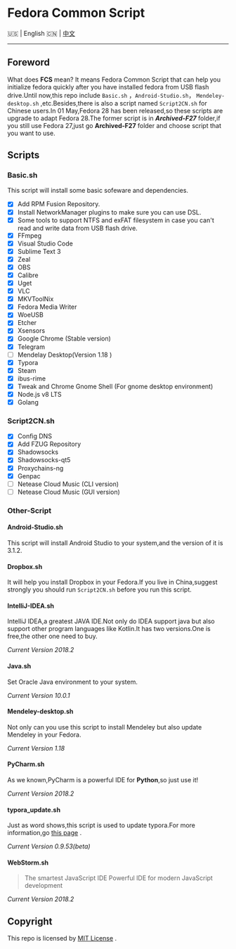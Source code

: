 # Fedora Common Script

:us: | English :cn: | [中文](https://github.com/NUAA-FUG/FCS/blob/master/README_zh.md)
***

## Foreword

What does **FCS** mean? It means Fedora Common Script  that can help you initialize fedora quickly after you have installed fedora from USB flash drive.Until now,this repo include `Basic.sh` ，`Android-Studio.sh`， `Mendeley-desktop.sh` ,etc.Besides,there is also a script named `Script2CN.sh` for Chinese users.In 01 May,Fedora 28 has been released,so these scripts are upgrade to adapt Fedora 28.The former script  is in ***Archived-F27*** folder,if you still use Fedora 27,just go **Archived-F27** folder and choose script that you want to use.

## Scripts

### Basic.sh

This script will install some basic sofeware and dependencies.

- [x] Add RPM Fusion Repository.
- [x] Install NetworkManager plugins to make sure you can use DSL.
- [x] Some tools to support NTFS and exFAT filesystem in case you can't read and write data from USB flash drive.
- [x] FFmpeg
- [x] Visual Studio Code
- [x] Sublime Text 3
- [x] Zeal
- [x] OBS
- [x] Calibre
- [x] Uget
- [x] VLC
- [x] MKVToolNix
- [x] Fedora Media Writer
- [x] WoeUSB
- [x] Etcher
- [x] Xsensors
- [x] Google Chrome (Stable version)
- [x] Telegram
- [ ] Mendelay Desktop(Version 1.18 )
- [x] Typora
- [x] Steam
- [x] ibus-rime 
- [x] Tweak and Chrome Gnome Shell (For gnome desktop environment)
- [x] Node.js v8 LTS
- [x] Golang

### Script2CN.sh

- [x] Config DNS 
- [x] Add FZUG Repository
- [x] Shadowsocks
- [x] Shadowsocks-qt5
- [x] Proxychains-ng 
- [x] Genpac
- [ ] Netease Cloud Music (CLI version) 
- [ ] Netease Cloud Music (GUI version)

### Other-Script

#### Android-Studio.sh

This script will install Android Studio to your system,and the version of it is 3.1.2.


#### Dropbox.sh

It will help you install Dropbox in your Fedora.If you live in China,suggest strongly you should run `Script2CN.sh` before you run this script.

#### IntelliJ-IDEA.sh

IntelliJ IDEA,a greatest JAVA IDE.Not only do IDEA support java but also support other program languages like Kotlin.It has two versions.One is free,the other one need to buy.

*Current Version 2018.2*

#### Java.sh

Set Oracle Java environment to your system.

*Current Version 10.0.1*

#### Mendeley-desktop.sh

Not only can you use this script to install Mendeley but also update Mendeley in your Fedora.

*Current Version 1.18*

#### PyCharm.sh

As we known,PyCharm is a powerful IDE for **Python**,so just use it!

*Current  Version 2018.2*

#### typora_update.sh

Just as word shows,this script is used to update typora.For more information,go [this page](https://github.com/Triple-R/typora-update) .

*Current Version 0.9.53(beta)*

#### WebStorm.sh

>The smartest JavaScript IDE
>Powerful IDE for modern JavaScript development

*Current Version 2018.2*


## Copyright

This repo is licensed by  [MIT License](https://github.com/NUAA-FUG/FCS/blob/master/LICENSE) .

